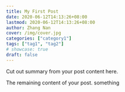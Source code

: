 ```yaml
---
title: My First Post
date: 2020-06-12T14:13:26+08:00
lastmod: 2020-06-12T14:13:26+08:00
author: Zhang Nan
cover: /img/cover.jpg
categories: ["category1"]
tags: ["tag1", "tag2"]
# showcase: true
draft: false
---
```


Cut out summary from your post content here.

<!--more-->

The remaining content of your post.
something

